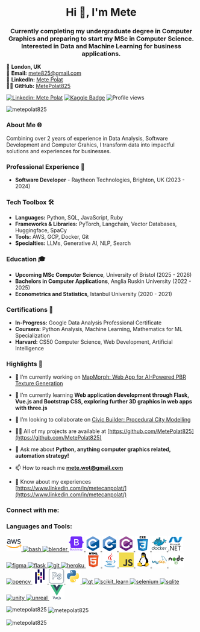 <h1 align="center">Hi 👋, I'm Mete</h1>
<h3 align="center">Currently completing my undergraduate degree in Computer Graphics and preparing to start my MSc in Computer Science. Interested in Data and Machine Learning for business applications.</h3>

📍 **London, UK**  
📧 **Email:** [mete825@gmail.com](mailto:mete825@gmail.com)  
🔗 **LinkedIn:** [Mete Polat](https://www.linkedin.com/in/metecanpolat/)  
👨‍💻 **GitHub:** [MetePolat825](https://github.com/MetePolat825)

[![Linkedin: Mete Polat](https://img.shields.io/badge/-Mete%20Polat-blue?style=flat-square&logo=Linkedin&logoColor=white&link=https://www.linkedin.com/in/andlukyane/)](https://www.linkedin.com/in/metecanpolat/)
[![Kaggle Badge](https://img.shields.io/badge/-jackmete-teal?style=flat&logo=kaggle&logoColor=deepblue&link=https://www.kaggle.com/jackmete)](https://www.kaggle.com/jackmete)
![Profile views](https://komarev.com/ghpvc/?username=metepolat825)
<p align="left"> <img src="https://komarev.com/ghpvc/?username=metepolat825&label=Profile%20views&color=0e75b6&style=flat" alt="metepolat825" /> </p>

### About Me 🌐
Combining over 2 years of experience in Data Analysis, Software Development and Computer Grahics, I transform data into impactful solutions and experiences for businesses.

### Professional Experience 🌟
- **Software Developer** - Raytheon Technologies, Brighton, UK (2023 - 2024)

### Tech Toolbox 🛠️
- **Languages:** Python, SQL, JavaScript, Ruby
- **Frameworks & Libraries:** PyTorch, Langchain, Vector Databases, Huggingface, SpaCy
- **Tools:** AWS, GCP, Docker, Git
- **Specialties:** LLMs, Generative AI, NLP, Search

### Education 🎓
- **Upcoming MSc Computer Science**, University of Bristol (2025 - 2026)
- **Bachelors in Computer Applications**, Anglia Ruskin University (2022 - 2025)
- **Econometrics and Statistics**, Istanbul University (2020 - 2021)

### Certifications 📜
- **In-Progress:** Google Data Analysis Professional Certificate 
- **Coursera:** Python Analysis, Machine Learning, Mathematics for ML Specialization
- **Harvard:** CS50 Computer Science, Web Development, Artificial Intelligence

### Highlights 🌟

- 🔭 I’m currently working on [MapMorph: Web App for AI-Powered PBR Texture Generation](https://github.com/MetePolat825/MapMorph_Web_App_PBR_Texture_Generation)

- 🌱 I’m currently learning **Web application development through Flask, Vue.js and Bootstrap CSS, exploring further 3D graphics in web apps with three.js**

- 👯 I’m looking to collaborate on [Civic Builder: Procedural City Modelling](https://github.com/MetePolat825/Civic_Builder_Procedural_City_Modeling)

- 👨‍💻 All of my projects are available at [https://github.com/MetePolat825](https://github.com/MetePolat825)

- 💬 Ask me about **Python, anything computer graphics related, automation strategy!**

- 📫 How to reach me **mete.wot@gmail.com**

- 📄 Know about my experiences [https://www.linkedin.com/in/metecanpolat/](https://www.linkedin.com/in/metecanpolat/)

<h3 align="left">Connect with me:</h3>
<p align="left">
</p>

<h3 align="left">Languages and Tools:</h3>
<p align="left"> <a href="https://aws.amazon.com" target="_blank" rel="noreferrer"> <img src="https://raw.githubusercontent.com/devicons/devicon/master/icons/amazonwebservices/amazonwebservices-original-wordmark.svg" alt="aws" width="40" height="40"/> </a> <a href="https://www.gnu.org/software/bash/" target="_blank" rel="noreferrer"> <img src="https://www.vectorlogo.zone/logos/gnu_bash/gnu_bash-icon.svg" alt="bash" width="40" height="40"/> </a> <a href="https://www.blender.org/" target="_blank" rel="noreferrer"> <img src="https://download.blender.org/branding/community/blender_community_badge_white.svg" alt="blender" width="40" height="40"/> </a> <a href="https://getbootstrap.com" target="_blank" rel="noreferrer"> <img src="https://raw.githubusercontent.com/devicons/devicon/master/icons/bootstrap/bootstrap-plain-wordmark.svg" alt="bootstrap" width="40" height="40"/> </a> <a href="https://www.cprogramming.com/" target="_blank" rel="noreferrer"> <img src="https://raw.githubusercontent.com/devicons/devicon/master/icons/c/c-original.svg" alt="c" width="40" height="40"/> </a> <a href="https://www.w3schools.com/cpp/" target="_blank" rel="noreferrer"> <img src="https://raw.githubusercontent.com/devicons/devicon/master/icons/cplusplus/cplusplus-original.svg" alt="cplusplus" width="40" height="40"/> </a> <a href="https://www.w3schools.com/cs/" target="_blank" rel="noreferrer"> <img src="https://raw.githubusercontent.com/devicons/devicon/master/icons/csharp/csharp-original.svg" alt="csharp" width="40" height="40"/> </a> <a href="https://www.w3schools.com/css/" target="_blank" rel="noreferrer"> <img src="https://raw.githubusercontent.com/devicons/devicon/master/icons/css3/css3-original-wordmark.svg" alt="css3" width="40" height="40"/> </a> <a href="https://www.docker.com/" target="_blank" rel="noreferrer"> <img src="https://raw.githubusercontent.com/devicons/devicon/master/icons/docker/docker-original-wordmark.svg" alt="docker" width="40" height="40"/> </a> <a href="https://dotnet.microsoft.com/" target="_blank" rel="noreferrer"> <img src="https://raw.githubusercontent.com/devicons/devicon/master/icons/dot-net/dot-net-original-wordmark.svg" alt="dotnet" width="40" height="40"/> </a> <a href="https://www.figma.com/" target="_blank" rel="noreferrer"> <img src="https://www.vectorlogo.zone/logos/figma/figma-icon.svg" alt="figma" width="40" height="40"/> </a> <a href="https://flask.palletsprojects.com/" target="_blank" rel="noreferrer"> <img src="https://www.vectorlogo.zone/logos/pocoo_flask/pocoo_flask-icon.svg" alt="flask" width="40" height="40"/> </a> <a href="https://git-scm.com/" target="_blank" rel="noreferrer"> <img src="https://www.vectorlogo.zone/logos/git-scm/git-scm-icon.svg" alt="git" width="40" height="40"/> </a> <a href="https://heroku.com" target="_blank" rel="noreferrer"> <img src="https://www.vectorlogo.zone/logos/heroku/heroku-icon.svg" alt="heroku" width="40" height="40"/> </a> <a href="https://www.w3.org/html/" target="_blank" rel="noreferrer"> <img src="https://raw.githubusercontent.com/devicons/devicon/master/icons/html5/html5-original-wordmark.svg" alt="html5" width="40" height="40"/> </a> <a href="https://www.java.com" target="_blank" rel="noreferrer"> <img src="https://raw.githubusercontent.com/devicons/devicon/master/icons/java/java-original.svg" alt="java" width="40" height="40"/> </a> <a href="https://developer.mozilla.org/en-US/docs/Web/JavaScript" target="_blank" rel="noreferrer"> <img src="https://raw.githubusercontent.com/devicons/devicon/master/icons/javascript/javascript-original.svg" alt="javascript" width="40" height="40"/> </a> <a href="https://www.linux.org/" target="_blank" rel="noreferrer"> <img src="https://raw.githubusercontent.com/devicons/devicon/master/icons/linux/linux-original.svg" alt="linux" width="40" height="40"/> </a> <a href="https://www.mysql.com/" target="_blank" rel="noreferrer"> <img src="https://raw.githubusercontent.com/devicons/devicon/master/icons/mysql/mysql-original-wordmark.svg" alt="mysql" width="40" height="40"/> </a> <a href="https://nodejs.org" target="_blank" rel="noreferrer"> <img src="https://raw.githubusercontent.com/devicons/devicon/master/icons/nodejs/nodejs-original-wordmark.svg" alt="nodejs" width="40" height="40"/> </a> <a href="https://opencv.org/" target="_blank" rel="noreferrer"> <img src="https://www.vectorlogo.zone/logos/opencv/opencv-icon.svg" alt="opencv" width="40" height="40"/> </a> <a href="https://pandas.pydata.org/" target="_blank" rel="noreferrer"> <img src="https://raw.githubusercontent.com/devicons/devicon/2ae2a900d2f041da66e950e4d48052658d850630/icons/pandas/pandas-original.svg" alt="pandas" width="40" height="40"/> </a> <a href="https://www.photoshop.com/en" target="_blank" rel="noreferrer"> <img src="https://raw.githubusercontent.com/devicons/devicon/master/icons/photoshop/photoshop-line.svg" alt="photoshop" width="40" height="40"/> </a> <a href="https://www.python.org" target="_blank" rel="noreferrer"> <img src="https://raw.githubusercontent.com/devicons/devicon/master/icons/python/python-original.svg" alt="python" width="40" height="40"/> </a> <a href="https://www.qt.io/" target="_blank" rel="noreferrer"> <img src="https://upload.wikimedia.org/wikipedia/commons/0/0b/Qt_logo_2016.svg" alt="qt" width="40" height="40"/> </a> <a href="https://scikit-learn.org/" target="_blank" rel="noreferrer"> <img src="https://upload.wikimedia.org/wikipedia/commons/0/05/Scikit_learn_logo_small.svg" alt="scikit_learn" width="40" height="40"/> </a> <a href="https://www.selenium.dev" target="_blank" rel="noreferrer"> <img src="https://raw.githubusercontent.com/detain/svg-logos/780f25886640cef088af994181646db2f6b1a3f8/svg/selenium-logo.svg" alt="selenium" width="40" height="40"/> </a> <a href="https://www.sqlite.org/" target="_blank" rel="noreferrer"> <img src="https://www.vectorlogo.zone/logos/sqlite/sqlite-icon.svg" alt="sqlite" width="40" height="40"/> </a> <a href="https://unity.com/" target="_blank" rel="noreferrer"> <img src="https://www.vectorlogo.zone/logos/unity3d/unity3d-icon.svg" alt="unity" width="40" height="40"/> </a> <a href="https://unrealengine.com/" target="_blank" rel="noreferrer"> <img src="https://raw.githubusercontent.com/kenangundogan/fontisto/036b7eca71aab1bef8e6a0518f7329f13ed62f6b/icons/svg/brand/unreal-engine.svg" alt="unreal" width="40" height="40"/> </a> <a href="https://vuejs.org/" target="_blank" rel="noreferrer"> <img src="https://raw.githubusercontent.com/devicons/devicon/master/icons/vuejs/vuejs-original-wordmark.svg" alt="vuejs" width="40" height="40"/> </a> </p>

<p><img align="left" src="https://github-readme-stats.vercel.app/api/top-langs?username=metepolat825&show_icons=true&locale=en&layout=compact" alt="metepolat825" /></p>

<p>&nbsp;<img align="center" src="https://github-readme-stats.vercel.app/api?username=metepolat825&show_icons=true&locale=en" alt="metepolat825" /></p>

<p><img align="center" src="https://github-readme-streak-stats.herokuapp.com/?user=metepolat825&" alt="metepolat825" /></p>

